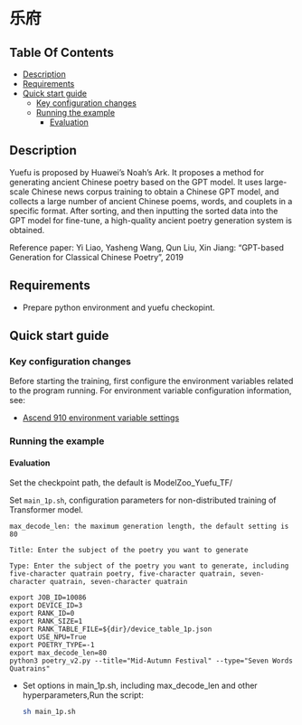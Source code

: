 # 乐府

## Table Of Contents

* [Description](#Description)
* [Requirements](#Requirements)
* [Quick start guide](#quick-start-guide)
  * [Key configuration changes](#Key-configuration-changes)
  * [Running the example](#Running-the-example)   
    * [Evaluation](#Evaluation)


## Description

Yuefu is proposed by Huawei’s Noah’s Ark. It proposes a method for generating ancient Chinese poetry based on the GPT model. It uses large-scale Chinese news corpus training to obtain a Chinese GPT model, and collects a large number of ancient Chinese poems, words, and couplets in a specific format. After sorting, and then inputting the sorted data into the GPT model for fine-tune, a high-quality ancient poetry generation system is obtained.

Reference paper: Yi Liao, Yasheng Wang, Qun Liu, Xin Jiang: “GPT-based Generation for Classical Chinese Poetry”, 2019

## Requirements

- Prepare python environment and yuefu checkopint.

## Quick start guide

### Key configuration changes

Before starting the training, first configure the environment variables related to the program running. For environment variable configuration information, see:
- [Ascend 910 environment variable settings](https://gitee.com/ascend/ModelZoo-TensorFlow/wikis/01.%E8%AE%AD%E7%BB%83%E8%84%9A%E6%9C%AC%E8%BF%81%E7%A7%BB%E6%A1%88%E4%BE%8B/Ascend%20910%E8%AE%AD%E7%BB%83%E5%B9%B3%E5%8F%B0%E7%8E%AF%E5%A2%83%E5%8F%98%E9%87%8F%E8%AE%BE%E7%BD%AE)


### Running the example

#### Evaluation

Set the checkpoint path, the default is ModelZoo_Yuefu_TF/

Set `main_1p.sh`, configuration parameters for non-distributed training of Transformer model.

```
max_decode_len: the maximum generation length, the default setting is 80

Title: Enter the subject of the poetry you want to generate

Type: Enter the subject of the poetry you want to generate, including five-character quatrain poetry, five-character quatrain, seven-character quatrain, seven-character quatrain

export JOB_ID=10086
export DEVICE_ID=3
export RANK_ID=0
export RANK_SIZE=1
export RANK_TABLE_FILE=${dir}/device_table_1p.json
export USE_NPU=True
export POETRY_TYPE=-1
export max_decode_len=80
python3 poetry_v2.py --title="Mid-Autumn Festival" --type="Seven Words Quatrains"
```

- Set options in main_1p.sh, including max_decode_len and other hyperparameters,Run the script: 

    ``` bash
    sh main_1p.sh
    ```

